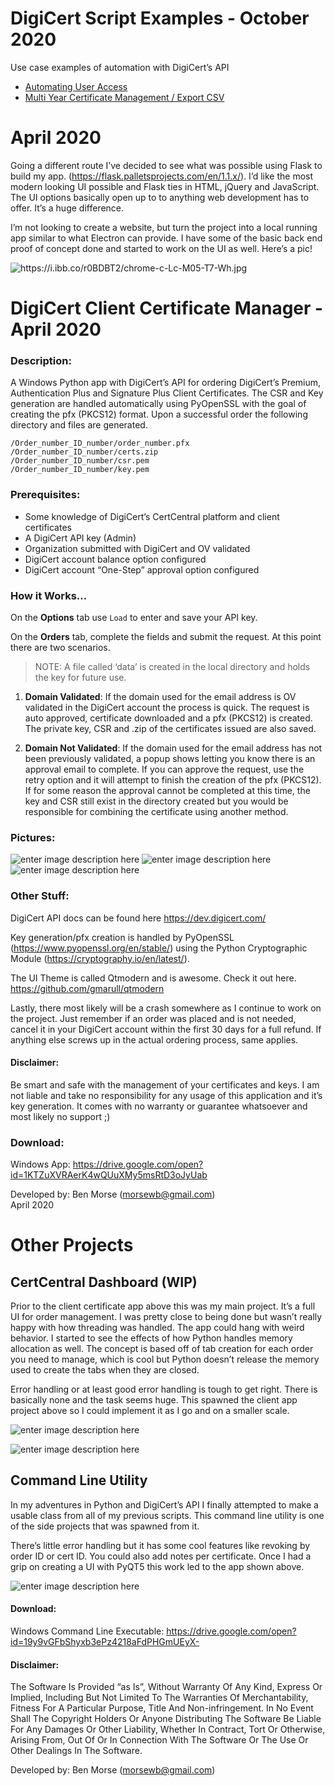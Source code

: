 <h1 id="digicert-script-examples---october-2020">DigiCert Script Examples - October 2020</h1>
<p>Use case examples of automation with DigiCert’s API</p>
<ul>
<li><a href="https://github.com/remorseville/digicert_scripts">Automating User Access</a></li>
<li><a href="https://github.com/remorseville/digicert_mutli_year_script/blob/main/README.md">Multi Year Certificate Management / Export CSV</a></li>
</ul>
<h1 id="april-2020">April 2020</h1>
<p>Going a different route I’ve decided to see what was possible using Flask to build my app. (<a href="https://flask.palletsprojects.com/en/1.1.x/">https://flask.palletsprojects.com/en/1.1.x/</a>). I’d like the most modern looking UI possible and Flask ties in HTML, jQuery and JavaScript. The UI options basically open up to to anything web development has to offer. It’s a huge difference.</p>
<p>I’m not looking to create a website, but turn the project into a local running app similar to what Electron can provide. I have some of the basic back end proof of concept done and started to work on the UI as well. Here’s a pic!</p>
<p><img src="https://i.ibb.co/r0BDBT2/chrome-c-Lc-M05-T7-Wh.jpg" alt="https://i.ibb.co/r0BDBT2/chrome-c-Lc-M05-T7-Wh.jpg"></p>
<h1 id="digicert-client-certificate-manager---april-2020">DigiCert Client Certificate Manager - April 2020</h1>
<h3 id="description">Description:</h3>
<p>A Windows Python app with DigiCert’s API for ordering DigiCert’s Premium, Authentication Plus and Signature Plus Client Certificates. The CSR and Key generation are handled automatically using PyOpenSSL with the goal of creating the pfx (PKCS12) format. Upon a successful order the following directory and files are generated.</p>
<pre><code>/Order_number_ID_number/order_number.pfx
/Order_number_ID_number/certs.zip
/Order_number_ID_number/csr.pem
/Order_number_ID_number/key.pem
</code></pre>
<h3 id="prerequisites">Prerequisites:</h3>
<ul>
<li>Some knowledge of DigiCert’s CertCentral platform and client certificates</li>
<li>A DigiCert API key (Admin)</li>
<li>Organization submitted with DigiCert and OV validated</li>
<li>DigiCert account balance option configured</li>
<li>DigiCert account “One-Step” approval option configured</li>
</ul>
<h3 id="how-it-works..">How it Works…</h3>
<p>On the <strong>Options</strong> tab use <code>Load</code> to enter and save your API key.</p>
<p>On the <strong>Orders</strong> tab, complete the fields and submit the request. At this point there are two scenarios.</p>
<blockquote>
<p>NOTE: A file called ‘data’ is created in the local directory and holds the key for future use.</p>
</blockquote>
<ol>
<li>
<p><strong>Domain Validated</strong>: If the domain used for the email address is OV validated in the DigiCert account the process is quick. The request is auto approved, certificate downloaded and a pfx (PKCS12) is created. The private key, CSR and .zip of the certificates issued are also saved.</p>
</li>
<li>
<p><strong>Domain Not Validated</strong>: If the domain used for the email address has not been previously validated, a popup shows letting you know there is an approval email to complete. If you can approve the request, use the retry option and it will attempt to finish the creation of the pfx (PKCS12). If for some reason the approval cannot be completed at this time, the key and CSR still exist in the directory created but you would be responsible for combining the certificate using another method.</p>
</li>
</ol>
<h3 id="pictures">Pictures:</h3>
<p><img src="https://i.ibb.co/NN11x5r/ccm-v2-c2jy-IZTJTs.jpg" alt="enter image description here">  <img src="https://i.ibb.co/HzjhmGT/ccm-v2-LOAEp1r-Pj-I.jpg" alt="enter image description here">  <img src="https://i.ibb.co/vd872Xn/ccm-v2-s-Q7ub-Al-Ax-M.jpg" alt="enter image description here"></p>
<h3 id="other-stuff">Other Stuff:</h3>
<p>DigiCert API docs can be found here <a href="https://dev.digicert.com/">https://dev.digicert.com/</a></p>
<p>Key generation/pfx creation is handled by PyOpenSSL (<a href="https://www.pyopenssl.org/en/stable/">https://www.pyopenssl.org/en/stable/</a>) using the Python Cryptographic Module (<a href="https://cryptography.io/en/latest/">https://cryptography.io/en/latest/</a>).</p>
<p>The UI Theme is called Qtmodern and is awesome. Check it out here. <a href="https://github.com/gmarull/qtmodern">https://github.com/gmarull/qtmodern</a></p>
<p>Lastly, there most likely will be a crash somewhere as I continue to work on the project. Just remember if an order was placed and is not needed, cancel it in your DigiCert account within the first 30 days for a full refund. If anything else screws up in the actual ordering process, same applies.</p>
<h4 id="disclaimer">Disclaimer:</h4>
<p>Be smart and safe with the management of your certificates and keys. I am not liable and take no responsibility for any usage of this application and it’s key generation. It comes with no warranty or guarantee whatsoever and most likely no support ;)</p>
<h3 id="download">Download:</h3>
<p>Windows App: <a href="https://drive.google.com/open?id=1KTZuXVRAerK4wQUuXMy5msRtD3oJyUab">https://drive.google.com/open?id=1KTZuXVRAerK4wQUuXMy5msRtD3oJyUab</a></p>
<p>Developed by: Ben Morse (<a href="mailto:morsewb@gmail.com">morsewb@gmail.com</a>)<br>
April 2020</p>
<h1 id="other-projects">Other Projects</h1>
<h2 id="certcentral-dashboard-wip">CertCentral Dashboard (WIP)</h2>
<p>Prior to the client certificate app above this was my main project. It’s a full UI for order management. I was pretty close to being done but wasn’t really happy with how threading was handled. The app could hang with weird behavior. I started to see the effects of how Python handles memory allocation as well. The concept is based off of tab creation for each order you need to manage, which is cool but Python doesn’t release the memory used to create the tabs when they are closed.</p>
<p>Error handling or at least good error handling is tough to get right. There is basically none and the task seems huge. This spawned the client app project above so I could implement it as I go and on a smaller scale.</p>
<p><img src="https://i.ibb.co/5xX23Xv/dash.jpg" alt="enter image description here"></p>
<p><img src="https://i.ibb.co/J503bhd/dash2.jpg" alt="enter image description here"></p>
<h2 id="command-line-utility">Command Line Utility</h2>
<p>In my adventures in Python and DigiCert’s API I finally attempted to make a usable class from all of my previous scripts. This command line utility is one of the side projects that was spawned from it.</p>
<p>There’s little error handling but it has some cool features like revoking by order ID or cert ID. You could also add notes per certificate. Once I had a grip on creating a UI with PyQT5 this work led to the app shown above.</p>
<p><img src="https://i.ibb.co/zrLjk5q/cmd-line.jpg" alt="enter image description here"></p>
<h4 id="download-1">Download:</h4>
<p>Windows Command Line Executable: <a href="https://drive.google.com/open?id=19y9vGFbShyxb3ePz4218aFdPHGmUEyX-">https://drive.google.com/open?id=19y9vGFbShyxb3ePz4218aFdPHGmUEyX-</a></p>
<h4 id="disclaimer-1">Disclaimer:</h4>
<p>The Software Is Provided “as Is”, Without Warranty Of Any Kind, Express Or Implied, Including But Not Limited To The Warranties Of Merchantability, Fitness For A Particular Purpose, Title And Non-infringement. In No Event Shall The Copyright Holders Or Anyone Distributing The Software Be Liable For Any Damages Or Other Liability, Whether In Contract, Tort Or Otherwise, Arising From, Out Of Or In Connection With The Software Or The Use Or Other Dealings In The Software.</p>
<p>Developed by: Ben Morse (<a href="mailto:morsewb@gmail.com">morsewb@gmail.com</a>)</p>

